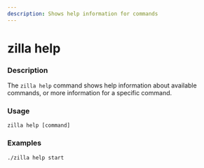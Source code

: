 ```yaml
---
description: Shows help information for commands
---
```


# zilla help

### Description

The `zilla help` command shows help information about available commands, or more information for a specific command.

### Usage

```bash:no-line-numbers
zilla help [command]
```

### Examples

```bash:no-line-numbers
./zilla help start
```
